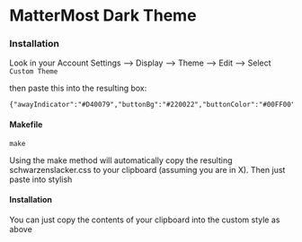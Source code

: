 # MatterMost Dark Theme 

### Installation

Look in your Account Settings --> Display --> Theme --> Edit --> Select
`Custom Theme`

then paste this into the resulting box:


```
{"awayIndicator":"#D40079","buttonBg":"#220022","buttonColor":"#00FF00","centerChannelBg":"#000000","centerChannelColor":"#33DD33","codeTheme":"thalhalla","errorTextColor":"#ff6461","linkColor":"#FF33FF","mentionBg":"#000022","mentionBj":"#000022","mentionColor":"#FF00AA","mentionHighlightBg":"#002200","mentionHighlightLink":"#AA00FF","newMessageSeparator":"#CC992D","onlineIndicator":"#52ADAD","sidebarBg":"#220022","sidebarHeaderBg":"#330033","sidebarHeaderTextColor":"#22EE22","sidebarText":"#11dd11","sidebarTextActiveBorder":"#330033","sidebarTextActiveColor":"#33FF33","sidebarTextHoverBg":"#AAFFAA","sidebarUnreadText":"#FF2233"}
```


#### Makefile

```
make
```

Using the make method will automatically copy the resulting schwarzenslacker.css to
your clipboard (assuming you are in X).  Then just paste into stylish

#### Installation

You can just copy the contents of your clipboard into the custom style as above
